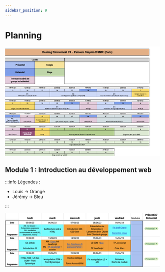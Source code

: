 ```yaml
---
sidebar_position: 9
---
```


# Planning

![Planning de formation](./img/Calendrier%20formation%20-%20P3%20Simplon%20x%20SNCF.png)

## Module 1 : Introduction au développement web

:::info
Légendes :

- Louis -> Orange
- Jérémy -> Bleu

:::

![Planning module 1](./img/planning-module1.png)
